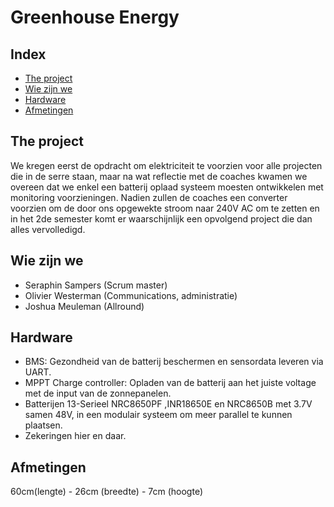 # Greenhouse Energy

## Index

- [The project](#the-project)
- [Wie zijn we](#wie-zijn-we)
- [Hardware](#hardware)
- [Afmetingen](#afmetingen) 

## The project
We kregen eerst de opdracht om elektriciteit te voorzien voor alle projecten die in de serre staan, maar na wat reflectie met de coaches kwamen we overeen dat we enkel een batterij oplaad systeem moesten ontwikkelen met monitoring voorzieningen. Nadien zullen de coaches een converter voorzien om de door ons opgewekte stroom naar 240V AC om te zetten en in het 2de semester komt er waarschijnlijk een opvolgend project die dan alles vervolledigd.

## Wie zijn we
- Seraphin Sampers (Scrum master)
- Olivier Westerman (Communications, administratie)
- Joshua Meuleman (Allround)

## Hardware
- BMS: Gezondheid van de batterij beschermen en sensordata leveren via UART.
- MPPT Charge controller: Opladen van de batterij aan het juiste voltage met de input van de zonnepanelen.
- Batterijen 13-Serieel NRC8650PF ,INR18650E en NRC8650B met 3.7V samen 48V, in een modulair systeem om meer parallel te kunnen plaatsen.
- Zekeringen hier en daar.

## Afmetingen
60cm(lengte) - 26cm (breedte) - 7cm (hoogte)
